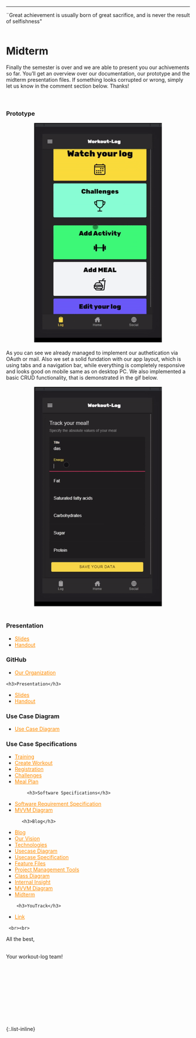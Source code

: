 ---


<div align="left">
  ¨Great achievement is usually born of great sacrifice, and is never the result of selfishness" <br><br>
  
 

  
<h1> Midterm </h1> 
Finally the semester is over and we are able to present you our achivements so far. You’ll get an overview over our documentation, our prototype and the midterm presentation files. If something looks corrupted or wrong, simply let us know in the comment section below. Thanks!<br><br><br>
  
   <h3>Prototype</h3>
  <div  style="text-align: center">
   <img src="bilder/gif1.gif" alt="demo" height="600"/>  </div><br>
  As you can see we already managed to implement our authetication via OAuth or mail. Also we set a solid fundation with our app layout, which is using tabs and a navigation bar, while everything is completely responsive and looks good on mobile same as on desktop PC. We also implemented a basic CRUD functionality, that is demonstrated in the gif below. <br> <br>
  
   <div  style="text-align: center">
   <img src="bilder/gif2.gif" alt="demo" height="600"/>
     </div><br>
  
  <h3>Presentation</h3>
<ul>
  <li>
  <a href="https://docs.google.com/presentation/d/1A5A3ChnkqPDPrrI0gYowFCCOQfWaCTfa/edit#slide=id.p2" style="color:DarkOrange">Slides</a>
    </li>
    <li>
  <a href="https://docs.google.com/document/d/1YDyeP_-aZmAnObkOPFA6jcTRHUs0F8J4FFrA7vH2zqs/edit" style="color:DarkOrange">Handout</a>
    </li>
    </ul>
    
  <h3>GitHub</h3>
  <ul>
  <li>
  <a href="https://github.com/DHBW-TrainingApp" style="color:DarkOrange">Our Organization</a>
    </li>
    </ul>
  
    <h3>Presentation</h3>
<ul>
  <li>
  <a href="https://docs.google.com/presentation/d/1A5A3ChnkqPDPrrI0gYowFCCOQfWaCTfa/edit#slide=id.p2" style="color:DarkOrange">Slides</a>
    </li>
    <li>
  <a href="https://docs.google.com/document/d/1YDyeP_-aZmAnObkOPFA6jcTRHUs0F8J4FFrA7vH2zqs/edit" style="color:DarkOrange">Handout</a>
    </li>
    </ul>
  
 <h3>Use Case Diagram</h3>
<ul>
  <li>
     <a href="https://github.com/DHBW-TrainingApp/Blog/blob/main/docs/UseCaseDiagramCP.png" style="color:DarkOrange">Use Case Diagram</a>
    </li>
    </ul>
   
   <h3>Use Case Specifications</h3>
<ul>
  <li>
     <a href="https://github.com/DHBW-TrainingApp/Blog/blob/main/docs/UCs/Training.md" style="color:DarkOrange">Training</a>
    </li>
    <li>
     <a href="https://github.com/DHBW-TrainingApp/Blog/blob/main/docs/UCs/createWorkout.md" style="color:DarkOrange">Create Workout</a>
    </li>
     <li>
     <a href="https://github.com/DHBW-TrainingApp/Blog/blob/main/docs/UCs/registration.md" style="color:DarkOrange">Registration</a>
    </li>
   <li>
     <a href="https://github.com/DHBW-TrainingApp/Blog/blob/main/docs/UCs/challenge.md" style="color:DarkOrange">Challenges</a>
    </li>
  <li>
     <a href="https://github.com/DHBW-TrainingApp/Blog/blob/main/docs/UCs/MealPlan.md" style="color:DarkOrange">Meal Plan</a>
    </li>
    </ul>
     
            <h3>Software Specifications</h3>
<ul>
  <li>
     <a href="https://github.com/DHBW-TrainingApp/Blog/blob/main/docs/SoftwareRequirementSpecification.md" style="color:DarkOrange">Software Requirement Specification</a>
    </li>
    <li>
     <a href="https://github.com/DHBW-TrainingApp/Blog/blob/main/bilder/IMG-20211205-WA0002.jpg" style="color:DarkOrange">MVVM Diagram</a>
    </li>
    </ul>
     
          <h3>Blog</h3>
<ul>
  <li>
     <a href="https://dhbw-trainingapp.github.io/Blog/" style="color:DarkOrange">Blog</a>
    </li>
    <li>
     <a href="https://dhbw-trainingapp.github.io/Blog/Week1" style="color:DarkOrange">Our Vision</a>
    </li>
     <li>
     <a href="https://dhbw-trainingapp.github.io/Blog/Week2" style="color:DarkOrange">Technologies</a>
    </li>
     <li>
     <a href="https://dhbw-trainingapp.github.io/Blog/Week3" style="color:DarkOrange">Usecase Diagram</a>
    </li>
     <li>
     <a href="https://dhbw-trainingapp.github.io/Blog/Week4" style="color:DarkOrange">Usecase Specification</a>
    </li>
     <li>
     <a href="https://dhbw-trainingapp.github.io/Blog/Week5" style="color:DarkOrange">Feature Files</a>
    </li>
     <li>
     <a href="https://dhbw-trainingapp.github.io/Blog/Week6" style="color:DarkOrange">Project Management Tools</a>
    </li>   <li>
     <a href="https://dhbw-trainingapp.github.io/Blog/Week7" style="color:DarkOrange">Class Diagram</a>
    </li>
     <li>
     <a href="https://dhbw-trainingapp.github.io/Blog/Week8" style="color:DarkOrange">Internal Insight</a>
    </li>
     <li>
     <a href="https://dhbw-trainingapp.github.io/Blog/Week9" style="color:DarkOrange">MVVM Diagram</a>
    </li>
     <li>
     <a href="https://dhbw-trainingapp.github.io/Blog/Week10" style="color:DarkOrange">Midterm</a>
    </li>
    </ul>
     
        <h3>YouTrack</h3>
<ul>
  <li>
     <a href="https://dhbw-karlsruhe.myjetbrains.com/youtrack/agiles/108-133/current" style="color:DarkOrange">Link</a>
    </li>
    </ul>
   
     <br><br>
     
  All the best,<br><br>

  Your workout-log team!<br><br><br><br><br>

</div>

 <script src="https://utteranc.es/client.js"
          repo="DHBW-TrainingApp/Blog"
          issue-term="pathname"
          label="Blog Comment"
          theme="github-light"
          crossorigin="anonymous"
          async>
  </script>
  
  <br>  <br>  <br>  <br>  <br>
  

{:.list-inline}
